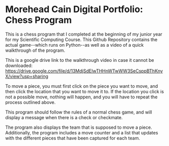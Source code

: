 # Morehead Cain Digital Portfolio: Chess Program

This is a chess program that I completed at the beginning of my junior year for my Scientific Computing Course. 
This Github Repository contains the actual game--which runs on Python--as well as a video of a quick walkthrough of the program.

This is a google drive link to the walkthrough video in case it cannot be downloaded:
https://drive.google.com/file/d/13MdjSdEIwTHHnWTwWW3SeCsppBThKnyX/view?usp=sharing

To move a piece, you must first click on the piece you want to move, and then click the location that you want to move it to.
If the location you click is not a possible move, nothing will happen, and you will have to repeat the process outlined above.

This program should follow the rules of a normal chess game, and will display a message when there is a check or checkmate.

The program also displays the team that is supposed to move a piece. Additionally, the program includes a move counter and a list
that updates with the different pieces that have been captured for each team.
